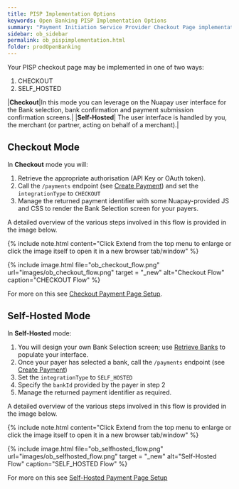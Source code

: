 ```yaml
---
title: PISP Implementation Options
keywords: Open Banking PISP Implementation Options
summary: "Payment Initiation Service Provider Checkout Page implementation Options"
sidebar: ob_sidebar
permalink: ob_pispimplementation.html
folder: prodOpenBanking
---
```


Your PISP checkout page may be implemented in one of two ways:

1. CHECKOUT
1. SELF_HOSTED


|**Checkout**|In this mode you can leverage on the Nuapay user interface for the Bank selection, bank confirmation and payment submission confirmation screens.|
|**Self-Hosted**| The user interface is handled by you, the merchant (or partner, acting on behalf of a merchant).|

## Checkout Mode

In **Checkout** mode you will: 

1. Retrieve the appropriate authorisation (API Key or OAuth token).
1. Call the `/payments` endpoint (see [Create Payment](ob_createpayment.html)) and set the `integrationType` to `CHECKOUT`
1. Manage the returned payment identifier with some Nuapay-provided JS and CSS to render the Bank Selection screen for your payers. 

A detailed overview of the various steps involved in this flow is provided in the image below.

{% include note.html content="Click Extend from the top menu to enlarge or click the image itself to open it in a new browser tab/window" %}

{% include image.html file="ob_checkout_flow.png" url="images/ob_checkout_flow.png" target = "_new" alt="Checkout Flow" caption="CHECKOUT Flow" %}

For more on this see [Checkout Payment Page Setup](ob_setupoverview.html).


## Self-Hosted Mode

In **Self-Hosted** mode:

1. You will design your own Bank Selection screen; use [Retrieve Banks](ob_getbank.html) to populate your interface. 
1. Once your payer has selected a bank, call the `/payments` endpoint (see [Create Payment](ob_createpayment.html))
1. Set the `integrationType` to `SELF_HOSTED`
1. Specify the `bankId` provided by the payer in step 2
1. Manage the returned payment identifier as required.

A detailed overview of the various steps involved in this flow is provided in the image below.

{% include note.html content="Click Extend from the top menu to enlarge or click the image itself to open it in a new browser tab/window" %}

{% include image.html file="ob_selfhosted_flow.png" url="images/ob_selfhosted_flow.png" target = "_new" alt="Self-Hosted Flow" caption="SELF_HOSTED Flow" %}


For more on this see [Self-Hosted Payment Page Setup](ob_selfsetupoverview.html)



